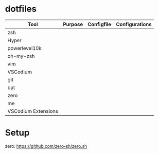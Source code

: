 # dotfiles

| Tool | Purpose | Configfile | Configurations |
| ---- | ------- | ---------- | -------------- |
| zsh | 
| Hyper
| powerlevel10k |
| oh-my-zsh
| vim |
| VSCodium |
| git |
| bat |
| zero |
| me
| VSCodium Extensions


# Setup 

zero: https://github.com/zero-sh/zero.sh
